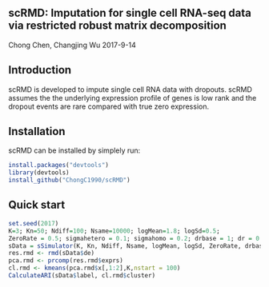 ## scRMD: Imputation for single cell RNA-seq data via restricted robust matrix decomposition
Chong Chen, Changjing Wu 2017-9-14

## Introduction
scRMD is developed to impute single cell RNA data with dropouts. scRMD assumes the the underlying
expression profile of genes is low rank and the dropout events are rare compared with true zero expression.

## Installation
scRMD can be installed by simplely run:

``` r
install.packages("devtools")         
library(devtools)           
install_github("ChongC1990/scRMD")
```

## Quick start

``` r
set.seed(2017)
K=3; Kn=50; Ndiff=100; Nsame=10000; logMean=1.8; logSd=0.5; 
ZeroRate = 0.5; sigmahetero = 0.1; sigmahomo = 0.2; drbase = 1; dr = 0.2;
sData = sSimulator(K, Kn, Ndiff, Nsame, logMean, logSd, ZeroRate, drbase, dr, sigmahomo, sigmahetero, type = "cluster")
res.rmd <- rmd(sData$de)
pca.rmd <- prcomp(res.rmd$exprs)
cl.rmd <- kmeans(pca.rmd$x[,1:2],K,nstart = 100)
CalculateARI(sData$label, cl.rmd$cluster)
```
